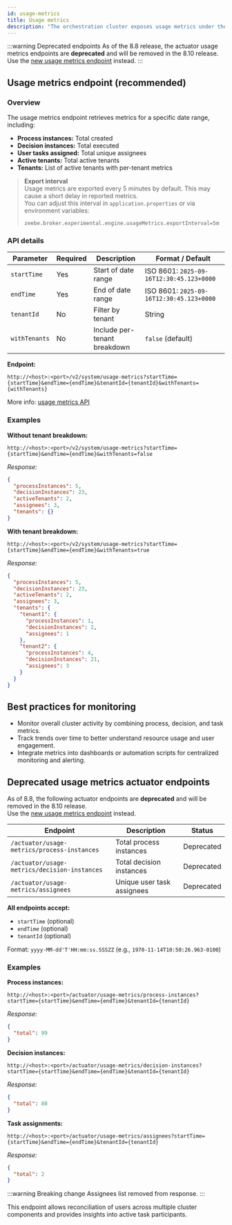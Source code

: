 ```yaml
---
id: usage-metrics
title: Usage metrics
description: "The orchestration cluster exposes usage metrics under the Actuator `usage-metrics` endpoint, accessible on the management port."
---
```


:::warning Deprecated endpoints
As of the 8.8 release, the actuator usage metrics endpoints are **deprecated** and will be removed in the 8.10 release.  
Use the [new usage metrics endpoint](#usage-metrics-endpoint-recommended) instead.
:::

## Usage metrics endpoint (recommended)

### Overview

The usage metrics endpoint retrieves metrics for a specific date range, including:

- **Process instances:** Total created
- **Decision instances:** Total executed
- **User tasks assigned:** Total unique assignees
- **Active tenants:** Total active tenants
- **Tenants:** List of active tenants with per-tenant metrics

> **Export interval**  
> Usage metrics are exported every 5 minutes by default. This may cause a short delay in reported metrics.  
> You can adjust this interval in `application.properties` or via environment variables:
>
> ```properties
> zeebe.broker.experimental.engine.usageMetrics.exportInterval=5m
> ```

### API details

| Parameter     | Required | Description                  | Format / Default                         |
| ------------- | -------- | ---------------------------- | ---------------------------------------- |
| `startTime`   | Yes      | Start of date range          | ISO 8601: `2025-09-16T12:30:45.123+0000` |
| `endTime`     | Yes      | End of date range            | ISO 8601: `2025-09-16T12:30:45.123+0000` |
| `tenantId`    | No       | Filter by tenant             | String                                   |
| `withTenants` | No       | Include per-tenant breakdown | `false` (default)                        |

**Endpoint:**

```
http://<host>:<port>/v2/system/usage-metrics?startTime={startTime}&endTime={endTime}&tenantId={tenantId}&withTenants={withTenants}
```

More info: [usage metrics API](/apis-tools/orchestration-cluster-api-rest/specifications/get-usage-metrics.api.mdx)

### Examples

**Without tenant breakdown:**

```
http://<host>:<port>/v2/system/usage-metrics?startTime={startTime}&endTime={endTime}&withTenants=false
```

_Response:_

```json
{
  "processInstances": 5,
  "decisionInstances": 23,
  "activeTenants": 2,
  "assignees": 3,
  "tenants": {}
}
```

**With tenant breakdown:**

```
http://<host>:<port>/v2/system/usage-metrics?startTime={startTime}&endTime={endTime}&withTenants=true
```

_Response:_

```json
{
  "processInstances": 5,
  "decisionInstances": 23,
  "activeTenants": 2,
  "assignees": 3,
  "tenants": {
    "tenant1": {
      "processInstances": 1,
      "decisionInstances": 2,
      "assignees": 1
    },
    "tenant2": {
      "processInstances": 4,
      "decisionInstances": 21,
      "assignees": 3
    }
  }
}
```

## Best practices for monitoring

- Monitor overall cluster activity by combining process, decision, and task metrics.
- Track trends over time to better understand resource usage and user engagement.
- Integrate metrics into dashboards or automation scripts for centralized monitoring and alerting.

## Deprecated usage metrics actuator endpoints

As of 8.8, the following actuator endpoints are **deprecated** and will be removed in the 8.10 release.  
Use the [new usage metrics endpoint](#usage-metrics-endpoint-recommended) instead.

| Endpoint                                     | Description                | Status     |
| -------------------------------------------- | -------------------------- | ---------- |
| `/actuator/usage-metrics/process-instances`  | Total process instances    | Deprecated |
| `/actuator/usage-metrics/decision-instances` | Total decision instances   | Deprecated |
| `/actuator/usage-metrics/assignees`          | Unique user task assignees | Deprecated |

**All endpoints accept:**

- `startTime` (optional)
- `endTime` (optional)
- `tenantId` (optional)

Format: `yyyy-MM-dd'T'HH:mm:ss.SSSZZ` (e.g., `1970-11-14T10:50:26.963-0100`)

### Examples

**Process instances:**

```
http://<host>:<port>/actuator/usage-metrics/process-instances?startTime={startTime}&endTime={endTime}&tenantId={tenantId}
```

_Response:_

```json
{
  "total": 99
}
```

**Decision instances:**

```
http://<host>:<port>/actuator/usage-metrics/decision-instances?startTime={startTime}&endTime={endTime}&tenantId={tenantId}
```

_Response:_

```json
{
  "total": 80
}
```

**Task assignments:**

```
http://<host>:<port>/actuator/usage-metrics/assignees?startTime={startTime}&endTime={endTime}&tenantId={tenantId}
```

_Response:_

```json
{
  "total": 2
}
```

:::warning Breaking change
Assignees list removed from response.
:::

This endpoint allows reconciliation of users across multiple cluster components and provides insights into active task participants.
